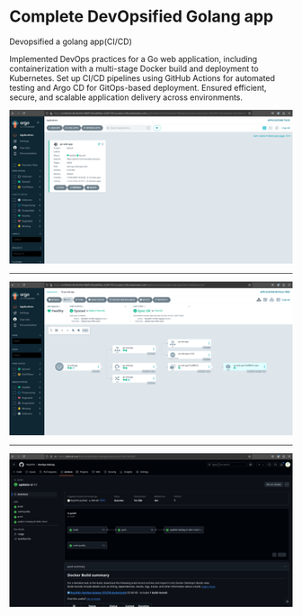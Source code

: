 
<h1>Complete DevOpsified Golang app</h1>
Devopsified a golang app(CI/CD)
<br />
<p>
Implemented DevOps practices for a Go web application, including containerization with a multi-stage Docker build and deployment to Kubernetes. Set up CI/CD pipelines using GitHub Actions for automated testing and Argo CD for GitOps-based deployment. Ensured efficient, secure, and scalable application delivery across environments.</p>
<img src="devops_argo.png" />
<hr />
<img src="devops_argo2.png" />
<hr />
<img src="ci.png" />



